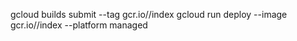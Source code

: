 gcloud builds submit --tag gcr.io/<project-id>/index
gcloud run deploy --image gcr.io/<project-id>/index --platform managed